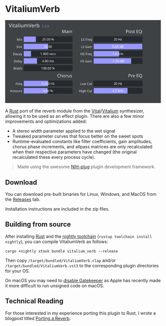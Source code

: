 # VitaliumVerb

![screenshot](assets/screenshot.png)

A [Rust](https://www.rust-lang.org/) port of the reverb module from the [Vital](https://github.com/mtytel/vital)/[Vitalium] synthesizer, allowing it to be used as an effect plugin. There are also a few minor improvements and optimizations added:
* A stereo width parameter applied to the wet signal
* Tweaked parameter curves that focus better on the sweet spots
* Runtime-evaluated constants like filter coefficients, gain amplitudes, chorus phase increments, and allpass matrices are only recalculated when their respective parameters have changed (the original recalculated these every process cycle).

> Made using the awesome [NIH-plug](https://github.com/robbert-vdh/nih-plug) plugin development framework.

## Download

You can download pre-built binaries for Linux, Windows, and MacOS from the [Releases](https://github.com/BillyDM/vitalium-verb/releases) tab.

Installation instructions are included in the zip files.

## Building from source

After installing [Rust]([https://rustup.rs/](https://www.rust-lang.org/learn/get-started)) and the [nightly toolchain](https://rust-lang.github.io/rustup/concepts/channels.html) (`rustup toolchain install nightly`), you can compile VitaliumVerb as follows:

```shell
cargo +nightly xtask bundle vitalium_verb --release
```

Then copy `/target/bundled/VitaliumVerb.clap` and/or `/target/bundled/VitaliumVerb.vst3` to the corresponding plugin directories for your OS.

On macOS you may need to [disable Gatekeeper](https://disable-gatekeeper.github.io/) as Apple has recently made it more difficult to run unsigned code on macOS.

[Vitalium]: https://github.com/DISTRHO/DISTRHO-Ports/tree/5c55f9445ee6ff75d53c7f8601fc341d200aa4a0/ports-juce6.0/vitalium

## Technical Reading

For those interested in my experience porting this plugin to Rust, I wrote a blogpost titled [Porting a Reverb](https://billydm.github.io/blog/porting-a-reverb/).
